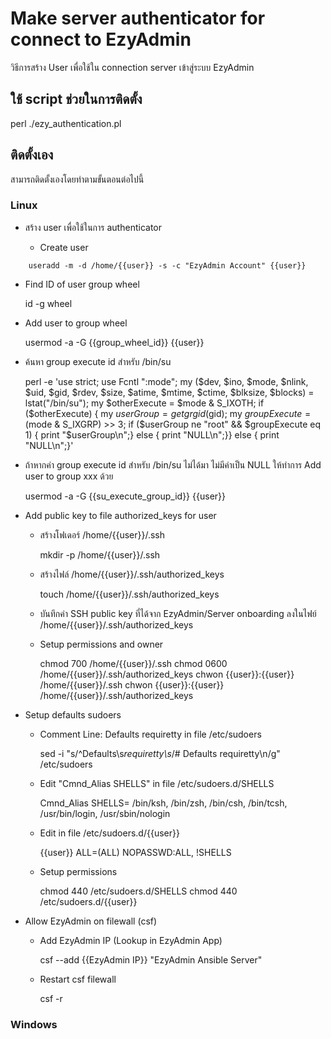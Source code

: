 # Make server authenticator for connect to EzyAdmin

วิธีการสร้าง User เพื่อใช้ใน connection server เข้าสู่ระบบ EzyAdmin

## ใช้ script ช่วยในการติดตั้ง

perl ./ezy_authentication.pl

## ติดตั้งเอง

สามารถติดตั้งเองโดยทำตามขั้นตอนต่อไปนี้

### Linux

- สร้าง user เพื่อใช้ในการ authenticator

  - Create user
~~~
    useradd -m -d /home/{{user}} -s -c "EzyAdmin Account" {{user}}
~~~
  - Find ID of user group wheel
  
    id -g wheel
    
  - Add user to group wheel
  
    usermod -a -G {{group_wheel_id}} {{user}}
    
  - ค้นหา group execute id สำหรับ /bin/su
  
    perl -e 'use strict; use Fcntl ":mode"; my ($dev, $ino, $mode, $nlink, $uid, $gid, $rdev, $size, $atime, $mtime, $ctime, $blksize, $blocks) = lstat("/bin/su"); my $otherExecute = $mode & S_IXOTH; if ($otherExecute) { my $userGroup = getgrgid($gid); my $groupExecute = ($mode & S_IXGRP) >> 3; if ($userGroup ne "root" && $groupExecute eq 1) { print "\$userGroup\n";} else { print "NULL\n";}} else { print "NULL\n";}'
    
  - ถ้าหากค่า group execute id สำหรับ /bin/su ไม่ได้มา ไม่มีค่าเป็น NULL ให้ทำการ Add user to group xxx ด้วย
  
    usermod -a -G {{su_execute_group_id}} {{user}}

- Add public key to file authorized_keys for user

  - สร้างโฟเดอร์ /home/{{user}}/.ssh
  
    mkdir -p /home/{{user}}/.ssh
    
  - สร้างไฟล์ /home/{{user}}/.ssh/authorized_keys
  
    touch /home/{{user}}/.ssh/authorized_keys
    
  - บันทึกค่า SSH public key ที่ได้จาก EzyAdmin/Server onboarding ลงในไฟย์ /home/{{user}}/.ssh/authorized_keys
  - Setup permissions and owner
  
    chmod 700 /home/{{user}}/.ssh
    chmod 0600 /home/{{user}}/.ssh/authorized_keys
    chwon {{user}}:{{user}} /home/{{user}}/.ssh
    chwon {{user}}:{{user}} /home/{{user}}/.ssh/authorized_keys

- Setup defaults sudoers
  - Comment Line: Defaults requiretty in file /etc/sudoers
  
    sed -i "s/^Defaults\s*requiretty\s*/# Defaults requiretty\n/g" /etc/sudoers
    
  - Edit "Cmnd_Alias SHELLS" in file /etc/sudoers.d/SHELLS
  
    Cmnd_Alias SHELLS= /bin/ksh, /bin/zsh, /bin/csh, /bin/tcsh, /usr/bin/login, /usr/sbin/nologin
    
  - Edit in file /etc/sudoers.d/{{user}}
  
    {{user}} ALL=(ALL) NOPASSWD:ALL, !SHELLS
    
  - Setup permissions
  
    chmod 440 /etc/sudoers.d/SHELLS
    chmod 440 /etc/sudoers.d/{{user}}
    
- Allow EzyAdmin on filewall (csf)
  - Add EzyAdmin IP (Lookup in EzyAdmin App)
  
    csf --add {{EzyAdmin IP}} "EzyAdmin Ansible Server"
    
  - Restart csf filewall
  
    csf -r

### Windows
